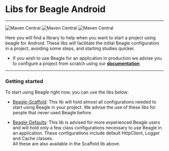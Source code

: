 # Libs for Beagle Android
<hr>

![Maven Central](https://img.shields.io/maven-central/v/br.com.zup.beagle/beagle-scaffold?color=green&label=Beagle-Scaffold)
![Maven Central](https://img.shields.io/maven-central/v/br.com.zup.beagle/beagle-defaults?color=green&label=Beagle-Defaults)
![Maven Central](https://img.shields.io/maven-central/v/br.com.zup.beagle/android?label=Beagle)

Here you will find a library to help when you want to start a project using beagle for Android.
These libs will facilitate the initial Beagle configuration in a project, avoiding some
steps, and starting studies quicker.

* If you wish to use Beagle for an application in production we advise you to configure a project
 from scratch using our
 [**documentation**](https://docs.usebeagle.io/home/get-started/creating-a-project-from-scratch/case-android/)

<hr>

### Getting started

To start using Beagle right now, you can use the libs below:
* [Beagle-Scaffold](https://docs.usebeagle.io/get-started/using-beagle-helpers/android/beagle-scaffold/):
This lib will hold almost all configurations needed to start using Beagle in your project.
We advise the use of these libs for people that never used Beagle before.

* [Beagle-Defaults](https://docs.usebeagle.io/get-started/using-beagle-helpers/android/beagle-defaults):
This lib is advised for more experienced Beagle users and 
will hold only a few class configurations necessary to 
use Beagle in an application. These configurations include 
default HttpClient, Logger and Cache classes.<br>
All these are also available in the Scaffold lib above.
  
